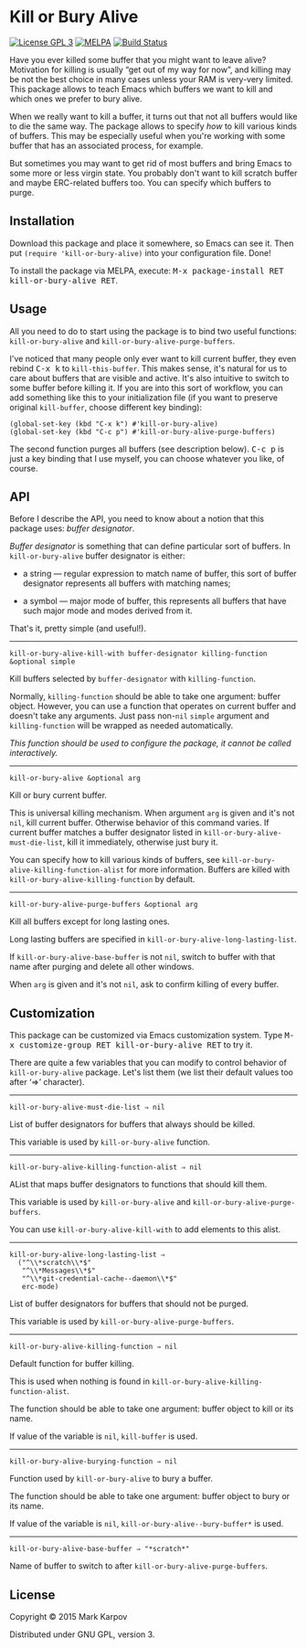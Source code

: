 # Kill or Bury Alive

[![License GPL 3](https://img.shields.io/badge/license-GPL_3-green.svg)](http://www.gnu.org/licenses/gpl-3.0.txt)
[![MELPA](https://melpa.org/packages/kill-or-bury-alive-badge.svg)](https://melpa.org/#/kill-or-bury-alive)
[![Build Status](https://travis-ci.org/mrkkrp/kill-or-bury-alive.svg?branch=master)](https://travis-ci.org/mrkkrp/kill-or-bury-alive)

Have you ever killed some buffer that you might want to leave alive?
Motivation for killing is usually “get out of my way for now”, and killing
may be not the best choice in many cases unless your RAM is very-very
limited. This package allows to teach Emacs which buffers we want to kill
and which ones we prefer to bury alive.

When we really want to kill a buffer, it turns out that not all buffers
would like to die the same way. The package allows to specify *how* to kill
various kinds of buffers. This may be especially useful when you're working
with some buffer that has an associated process, for example.

But sometimes you may want to get rid of most buffers and bring Emacs to
some more or less virgin state. You probably don't want to kill scratch
buffer and maybe ERC-related buffers too. You can specify which buffers to
purge.

## Installation

Download this package and place it somewhere, so Emacs can see it. Then put
`(require 'kill-or-bury-alive)` into your configuration file. Done!

To install the package via MELPA, execute: <kbd>M-x package-install RET
kill-or-bury-alive RET</kbd>.

## Usage

All you need to do to start using the package is to bind two useful
functions: `kill-or-bury-alive` and `kill-or-bury-alive-purge-buffers`.

I've noticed that many people only ever want to kill current buffer, they
even rebind <kbd>C-x k</kbd> to `kill-this-buffer`. This makes sense, it's
natural for us to care about buffers that are visible and active. It's also
intuitive to switch to some buffer before killing it. If you are into this
sort of workflow, you can add something like this to your initialization
file (if you want to preserve original `kill-buffer`, choose different key
binding):

```emacs-lisp
(global-set-key (kbd "C-x k") #'kill-or-bury-alive)
(global-set-key (kbd "C-c p") #'kill-or-bury-alive-purge-buffers)
```

The second function purges all buffers (see description below). <kbd>C-c
p</kbd> is just a key binding that I use myself, you can choose whatever you
like, of course.

## API

Before I describe the API, you need to know about a notion that this
package uses: *buffer designator*.

*Buffer designator* is something that can define particular sort of
buffers. In `kill-or-bury-alive` buffer designator is either:

* a string — regular expression to match name of buffer, this sort of buffer
  designator represents all buffers with matching names;

* a symbol — major mode of buffer, this represents all buffers that have
  such major mode and modes derived from it.

That's it, pretty simple (and useful!).

----

```
kill-or-bury-alive-kill-with buffer-designator killing-function &optional simple
```

Kill buffers selected by `buffer-designator` with `killing-function`.

Normally, `killing-function` should be able to take one argument: buffer
object. However, you can use a function that operates on current buffer and
doesn't take any arguments. Just pass non-`nil` `simple` argument and
`killing-function` will be wrapped as needed automatically.

*This function should be used to configure the package, it cannot be called
interactively.*

----

```
kill-or-bury-alive &optional arg
```

Kill or bury current buffer.

This is universal killing mechanism. When argument `arg` is given and it's
not `nil`, kill current buffer. Otherwise behavior of this command varies.
If current buffer matches a buffer designator listed in
`kill-or-bury-alive-must-die-list`, kill it immediately, otherwise just bury
it.

You can specify how to kill various kinds of buffers, see
`kill-or-bury-alive-killing-function-alist` for more information. Buffers
are killed with `kill-or-bury-alive-killing-function` by default.

----

```
kill-or-bury-alive-purge-buffers &optional arg
```

Kill all buffers except for long lasting ones.

Long lasting buffers are specified in `kill-or-bury-alive-long-lasting-list`.

If `kill-or-bury-alive-base-buffer` is not `nil`, switch to buffer with that
name after purging and delete all other windows.

When `arg` is given and it's not `nil`, ask to confirm killing of every
buffer.

## Customization

This package can be customized via Emacs customization system. Type <kbd>M-x
customize-group RET kill-or-bury-alive RET</kbd> to try it.

There are quite a few variables that you can modify to control behavior of
`kill-or-bury-alive` package. Let's list them (we list their default values
too after ‘⇒’ character).

----

```
kill-or-bury-alive-must-die-list ⇒ nil
```

List of buffer designators for buffers that always should be killed.

This variable is used by `kill-or-bury-alive` function.

----

```
kill-or-bury-alive-killing-function-alist ⇒ nil
```

AList that maps buffer designators to functions that should kill them.

This variable is used by `kill-or-bury-alive` and
`kill-or-bury-alive-purge-buffers`.

You can use `kill-or-bury-alive-kill-with` to add elements to this alist.

----

```
kill-or-bury-alive-long-lasting-list ⇒
  ("^\\*scratch\\*$"
   "^\\*Messages\\*$"
   "^\\*git-credential-cache--daemon\\*$"
   erc-mode)
```

List of buffer designators for buffers that should not be purged.

This variable is used by `kill-or-bury-alive-purge-buffers`.

----

```
kill-or-bury-alive-killing-function ⇒ nil
```

Default function for buffer killing.

This is used when nothing is found in
`kill-or-bury-alive-killing-function-alist`.

The function should be able to take one argument: buffer object
to kill or its name.

If value of the variable is `nil`, `kill-buffer` is used.

----

```
kill-or-bury-alive-burying-function ⇒ nil
```

Function used by `kill-or-bury-alive` to bury a buffer.

The function should be able to take one argument: buffer object to bury or
its name.

If value of the variable is `nil`, `kill-or-bury-alive--bury-buffer*` is
used.

----

```
kill-or-bury-alive-base-buffer ⇒ "*scratch*"
```

Name of buffer to switch to after `kill-or-bury-alive-purge-buffers`.

## License

Copyright © 2015 Mark Karpov

Distributed under GNU GPL, version 3.
